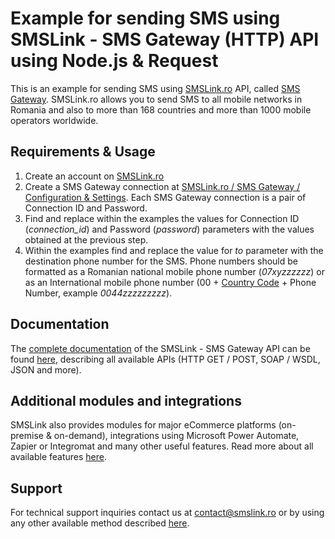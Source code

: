 # Example for sending SMS using SMSLink - SMS Gateway (HTTP) API using Node.js & Request

This is an example for sending SMS using [SMSLink.ro](https://www.smslink.ro) API, called [SMS Gateway](https://www.smslink.ro/sms-gateway.html). 
SMSLink.ro allows you to send SMS to all mobile networks in Romania and also to more than 168 countries and more than 1000 mobile operators worldwide. 

## Requirements & Usage

1. Create an account on [SMSLink.ro](https://www.smslink.ro/inregistrare/)
2. Create a SMS Gateway connection at [SMSLink.ro / SMS Gateway / Configuration & Settings](https://www.smslink.ro/sms/gateway/setup.php). Each SMS Gateway connection is a pair of Connection ID and Password. 
3. Find and replace within the examples the values for Connection ID (*connection_id*) and Password (*password*) parameters with the values obtained at the previous step.
4. Within the examples find and replace the value for *to* parameter with the destination phone number for the SMS. Phone numbers should be formatted as a Romanian national mobile phone number (*07xyzzzzzz*) or as an International mobile phone number (00 + [Country Code](https://www.smslink.ro/acoperire/index.php) + Phone Number, example *0044zzzzzzzzz*).

## Documentation

The [complete documentation](https://www.smslink.ro/sms-gateway-documentatie-sms-gateway.html) of the SMSLink - SMS Gateway API can be found [here](https://www.smslink.ro/sms-gateway-documentatie-sms-gateway.html), describing all available APIs (HTTP GET / POST, SOAP / WSDL, JSON and more).

## Additional modules and integrations

SMSLink also provides modules for major eCommerce platforms (on-premise & on-demand), integrations using Microsoft Power Automate, Zapier or Integromat and many other useful features. Read more about all available features [here](https://www.smslink.ro/sms-gateway.html). 

## Support

For technical support inquiries contact us at contact@smslink.ro or by using any other available method described [here](https://www.smslink.ro/contact.php).
